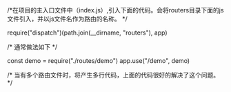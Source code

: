 /*在项目的主入口文件中（index.js）,引入下面的代码。会将routers目录下面的js文件引入，并以js文件名作为路由的名称。 */

require("dispatch")(path.join(__dirname, "routers"), app)


/* 通常做法如下 */

const demo = require("./routes/demo")
app.use("/demo", demo)

/* 当有多个路由文件时，将产生多行代码，上面的代码很好的解决了这个问题。 */
